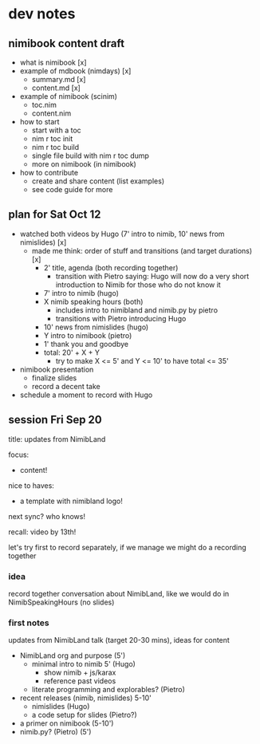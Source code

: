 # dev notes

## nimibook content draft

- what is nimibook [x]
- example of mdbook (nimdays)  [x]
  - summary.md [x]
  - content.md [x]
- example of nimibook (scinim)
  - toc.nim
  - content.nim
- how to start
  - start with a toc
  - nim r toc init
  - nim r toc build
  - single file build with nim r toc dump
  - more on nimibook (in nimibook)
- how to contribute
  - create and share content (list examples)
  - see code guide for more

## plan for Sat Oct 12

- watched both videos by Hugo (7' intro to nimib, 10' news from nimislides) [x]
  - made me think: order of stuff and transitions (and target durations) [x]
    - 2' title, agenda (both recording together)
      - transition with Pietro saying: Hugo will now do a very short introduction to Nimib for those who do not know it
    - 7' intro to nimib (hugo)
    - X nimib speaking hours (both)
      - includes intro to nimibland and nimib.py by pietro
      - transitions with Pietro introducing Hugo
    - 10' news from nimislides (hugo)
    - Y intro to nimibook (pietro)
    - 1' thank you and goodbye
    - total: 20' + X + Y
      - try to make X <= 5' and Y <= 10' to have total <= 35'
- nimibook presentation
  - finalize slides
  - record a decent take
- schedule a moment to record with Hugo


## session Fri Sep 20

title: updates from NimibLand

focus:
- content!

nice to haves:
- a template with nimibland logo!

next sync? who knows!

recall: video by 13th!

let's try first to record separately, if we manage we might do a recording together

### idea

record together conversation about NimibLand, like we would do in NimibSpeakingHours (no slides)

### first notes

updates from NimibLand talk (target 20-30 mins), ideas for content
- NimibLand org and purpose (5')
  - minimal intro to nimib 5' (Hugo)
    - show nimib + js/karax
    - reference past videos
  - literate programming and explorables? (Pietro)
- recent releases (nimib, nimislides) 5-10'
  - nimislides (Hugo)
  - a code setup for slides (Pietro?)
- a primer on nimibook (5-10')
- nimib.py? (Pietro) (5')
